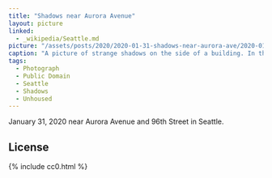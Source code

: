 ```yaml
---
title: "Shadows near Aurora Avenue"
layout: picture
linked:
  - _wikipedia/Seattle.md
picture: "/assets/posts/2020/2020-01-31-shadows-near-aurora-ave/2020-01-31-shadows-near-aurora-ave.jpg"
caption: "A picture of strange shadows on the side of a building. In the distance, a homeless person is holding a bad and inspecting something. It is nighttime with floodlights highlighting the environment."
tags:
  - Photograph
  - Public Domain
  - Seattle
  - Shadows
  - Unhoused
---
```


January 31, 2020 near Aurora Avenue and 96th Street in Seattle.

## License

{% include cc0.html %}
